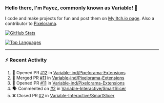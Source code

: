 ### Hello there, I'm Fayez, commonly known as Variable! 👋
I code and make projects for fun and post them on [My Itch.io page](https://variable-industries.itch.io/). Also a contributor to [Pixelorama](https://github.com/Orama-Interactive/Pixelorama).

[![GitHub Stats](https://github-readme-stats.vercel.app/api/?username=Variable-ind&show_icons=true&theme=merko)](https://github.com/anuraghazra/github-readme-stats)

[![Top Languages](https://github-readme-stats.vercel.app/api/top-langs/?username=Variable-ind&layout=compact&theme=merko)](https://github.com/anuraghazra/github-readme-stats)

---

### :zap: Recent Activity

<!--START_SECTION:activity-->
1. 💪 Opened PR [#12](https://github.com/Variable-ind/Pixelorama-Extensions/pull/12) in [Variable-ind/Pixelorama-Extensions](https://github.com/Variable-ind/Pixelorama-Extensions)
2. 🎉 Merged PR [#11](https://github.com/Variable-ind/Pixelorama-Extensions/pull/11) in [Variable-ind/Pixelorama-Extensions](https://github.com/Variable-ind/Pixelorama-Extensions)
3. 💪 Opened PR [#11](https://github.com/Variable-ind/Pixelorama-Extensions/pull/11) in [Variable-ind/Pixelorama-Extensions](https://github.com/Variable-ind/Pixelorama-Extensions)
4. 🗣 Commented on [#2](https://github.com/Variable-Interactive/SmartSlicer/pull/2#issuecomment-1913035685) in [Variable-Interactive/SmartSlicer](https://github.com/Variable-Interactive/SmartSlicer)
5. ❌ Closed PR [#2](https://github.com/Variable-Interactive/SmartSlicer/pull/2) in [Variable-Interactive/SmartSlicer](https://github.com/Variable-Interactive/SmartSlicer)
<!--END_SECTION:activity-->

<!--
**Variable-ind/Variable-ind** is a ✨ _special_ ✨ repository because its `README.md` (this file) appears on your GitHub profile.

Here are some ideas to get you started:
- 🌱 I’m currently studying at ...
- 🔭 I’m currently working on ...
- 👯 I’m looking to collaborate on ...
- 🤔 I’m looking for help with ...
- 💬 Ask me about ...
- 📫 How to reach me: ...
- ⚡ Fun fact: ...
-->

